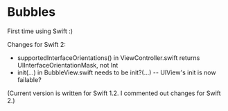 # Bubbles

First time using Swift :)

Changes for Swift 2:
  - supportedInterfaceOrientations() in ViewController.swift returns UIInterfaceOrientationMask, not Int
  - init(...) in BubbleView.swift needs to be init?(...) -- UIView's init is now failable?
  
(Current version is written for Swift 1.2. I commented out changes for Swift 2.)
